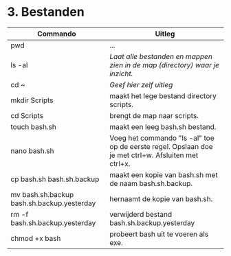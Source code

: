 # 3. Bestanden


Commando | Uitleg
--- | ---
pwd | ...
ls -al | _Laat alle bestanden en mappen zien in de map (directory) waar je inzicht._
cd ~ | _Geef hier zelf uitleg_
mkdir Scripts | maakt het lege bestand directory scripts.
cd Scripts | brengt de map naar scripts.
touch bash.sh | maakt een leeg bash.sh bestand.
nano bash.sh | Voeg het commando "ls -al" toe op de eerste regel. Opslaan doe je met ctrl+w. Afsluiten met ctrl+x.
cp bash.sh bash.sh.backup | maakt een kopie van bash.sh met de naam bash.sh.backup.
mv bash.sh.backup bash.sh.backup.yesterday | hernaamt de kopie van bash.sh.
rm -f bash.sh.backup.yesterday | verwijderd bestand bash.sh.backup.yesterday
chmod +x bash | probeert bash uit te voeren als exe.
